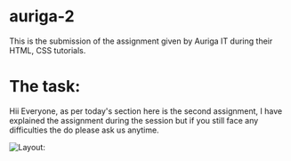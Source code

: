 # auriga-2

This is the submission of the assignment given by Auriga IT during their HTML, CSS tutorials.

# The task:
Hii Everyone, as per today's section here is the second assignment, I have explained the assignment during the session but if you still face any difficulties the do please ask us anytime.

![Layout:](https://drive.google.com/file/d/1FhCyxxMVMaYT_60BcqG9zTvGqqGxEF12/view?usp=sharing)
